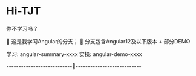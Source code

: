# Hi-TJT
你不学习吗？


🥐 这是我学习Angular的分支；
🍑 分支包含Angular12及以下版本 + 部分DEMO  

学习: angular-summary-xxxx 
实操: angular-demo-xxxx

---------------------------🎃---------------------------
